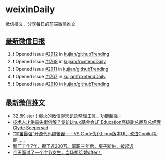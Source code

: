 # weixinDaily
微信推文，分享每日的前端微信推文

## [最新微信日报](https://github.com/kujian/weixinDaily/issues)

<!--START_SECTION:activity-->
1. ❗ Opened issue [#2912](https://github.com/kujian/githubTrending/issues/2912) in [kujian/githubTrending](https://github.com/kujian/githubTrending)
2. ❗ Opened issue [#1768](https://github.com/kujian/frontendDaily/issues/1768) in [kujian/frontendDaily](https://github.com/kujian/frontendDaily)
3. ❗ Opened issue [#2911](https://github.com/kujian/githubTrending/issues/2911) in [kujian/githubTrending](https://github.com/kujian/githubTrending)
4. ❗ Opened issue [#1767](https://github.com/kujian/frontendDaily/issues/1767) in [kujian/frontendDaily](https://github.com/kujian/frontendDaily)
5. ❗ Opened issue [#2910](https://github.com/kujian/githubTrending/issues/2910) in [kujian/githubTrending](https://github.com/kujian/githubTrending)
<!--END_SECTION:activity-->


## [最新微信推文](https://weixin.qdkfweb.cn/)

<!-- BLOG-POST-LIST:START -->
- [32.8K star！爆火的微信聊天记录整理工具，功能超强！](https://weixin.qdkfweb.cn/54832.html)
- [技术人才供需失衡何解？专访Linux基金会LF Education高级副总裁及总经理Clyde Seepersad](https://weixin.qdkfweb.cn/54836.html)
- [“宇宙最强”开源代码编辑器——VS Code优化Linux版本UI、改进Copilot功能……](https://weixin.qdkfweb.cn/54835.html)
- [鹅厂工作7年，攒了近200万。离职三年后，房子断供，被起诉](https://weixin.qdkfweb.cn/54820.html)
- [今天面试了一个字节女生，当场想给她offer！](https://weixin.qdkfweb.cn/54829.html)
<!-- BLOG-POST-LIST:END -->